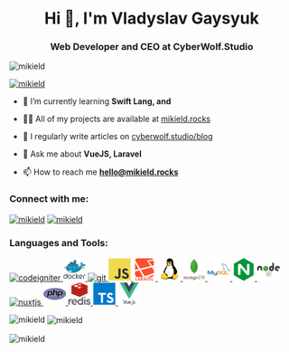 <h1 align="center">Hi 👋, I'm Vladyslav Gaysyuk</h1>
<h3 align="center">Web Developer and CEO at CyberWolf.Studio</h3>

<p align="left"> <img src="https://komarev.com/ghpvc/?username=mikield&label=Profile%20views&color=0e75b6&style=flat" alt="mikield" /> </p>

<p align="left"> <a href="https://github.com/ryo-ma/github-profile-trophy"><img src="https://github-profile-trophy.vercel.app/?username=mikield" alt="mikield" /></a> </p>

- 🌱 I’m currently learning **Swift Lang, and**

- 👨‍💻 All of my projects are available at [mikield.rocks](mikield.rocks)

- 📝 I regularly write articles on [cyberwolf.studio/blog](cyberwolf.studio/blog)

- 💬 Ask me about **VueJS, Laravel**

- 📫 How to reach me **hello@mikield.rocks**

<h3 align="left">Connect with me:</h3>
<p align="left">
<a href="https://linkedin.com/in/mikield" target="blank"><img align="center" src="https://cdn.jsdelivr.net/npm/simple-icons@3.0.1/icons/linkedin.svg" alt="mikield" height="30" width="40" /></a>
<a href="https://instagram.com/mikield" target="blank"><img align="center" src="https://cdn.jsdelivr.net/npm/simple-icons@3.0.1/icons/instagram.svg" alt="mikield" height="30" width="40" /></a>
</p>

<h3 align="left">Languages and Tools:</h3>
<p align="left"> <a href="https://codeigniter.com" target="_blank"> <img src="https://cdn.worldvectorlogo.com/logos/codeigniter.svg" alt="codeigniter" width="40" height="40"/> </a> <a href="https://www.docker.com/" target="_blank"> <img src="https://raw.githubusercontent.com/devicons/devicon/master/icons/docker/docker-original-wordmark.svg" alt="docker" width="40" height="40"/> </a> <a href="https://git-scm.com/" target="_blank"> <img src="https://www.vectorlogo.zone/logos/git-scm/git-scm-icon.svg" alt="git" width="40" height="40"/> </a> <a href="https://developer.mozilla.org/en-US/docs/Web/JavaScript" target="_blank"> <img src="https://raw.githubusercontent.com/devicons/devicon/master/icons/javascript/javascript-original.svg" alt="javascript" width="40" height="40"/> </a> <a href="https://laravel.com/" target="_blank"> <img src="https://raw.githubusercontent.com/devicons/devicon/master/icons/laravel/laravel-plain-wordmark.svg" alt="laravel" width="40" height="40"/> </a> <a href="https://www.linux.org/" target="_blank"> <img src="https://raw.githubusercontent.com/devicons/devicon/master/icons/linux/linux-original.svg" alt="linux" width="40" height="40"/> </a> <a href="https://www.mongodb.com/" target="_blank"> <img src="https://raw.githubusercontent.com/devicons/devicon/master/icons/mongodb/mongodb-original-wordmark.svg" alt="mongodb" width="40" height="40"/> </a> <a href="https://www.mysql.com/" target="_blank"> <img src="https://raw.githubusercontent.com/devicons/devicon/master/icons/mysql/mysql-original-wordmark.svg" alt="mysql" width="40" height="40"/> </a> <a href="https://www.nginx.com" target="_blank"> <img src="https://raw.githubusercontent.com/devicons/devicon/master/icons/nginx/nginx-original.svg" alt="nginx" width="40" height="40"/> </a> <a href="https://nodejs.org" target="_blank"> <img src="https://raw.githubusercontent.com/devicons/devicon/master/icons/nodejs/nodejs-original-wordmark.svg" alt="nodejs" width="40" height="40"/> </a> <a href="https://nuxtjs.org/" target="_blank"> <img src="https://www.vectorlogo.zone/logos/nuxtjs/nuxtjs-icon.svg" alt="nuxtjs" width="40" height="40"/> </a> <a href="https://www.php.net" target="_blank"> <img src="https://raw.githubusercontent.com/devicons/devicon/master/icons/php/php-original.svg" alt="php" width="40" height="40"/> </a> <a href="https://redis.io" target="_blank"> <img src="https://raw.githubusercontent.com/devicons/devicon/master/icons/redis/redis-original-wordmark.svg" alt="redis" width="40" height="40"/> </a> <a href="https://www.typescriptlang.org/" target="_blank"> <img src="https://raw.githubusercontent.com/devicons/devicon/master/icons/typescript/typescript-original.svg" alt="typescript" width="40" height="40"/> </a> <a href="https://vuejs.org/" target="_blank"> <img src="https://raw.githubusercontent.com/devicons/devicon/master/icons/vuejs/vuejs-original-wordmark.svg" alt="vuejs" width="40" height="40"/> </a> </p>

<p><img align="left" src="https://github-readme-stats.vercel.app/api/top-langs?username=mikield&show_icons=true&locale=en&layout=compact" alt="mikield" /></p>

<p>&nbsp;<img align="center" src="https://github-readme-stats.vercel.app/api?username=mikield&show_icons=true&locale=en" alt="mikield" /></p>

<p><img align="center" src="https://github-readme-streak-stats.herokuapp.com/?user=mikield&" alt="mikield" /></p>
